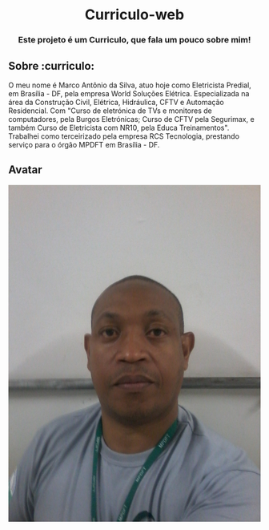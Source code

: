 <h1 align="center"> Curriculo-web </h1>
<h3 align="center"> Este projeto é um Curriculo, que fala um pouco sobre mim!</h3>

## Sobre :curriculo:
 O meu nome é Marco Antônio da Silva, atuo hoje como Eletricista Predial, em Brasília - DF, pela empresa World Soluções Elétrica. Especializada na área da Construção Civil, Elétrica, Hidráulica, CFTV e Automação Residencial. Com "Curso de eletrónica de TVs e monitores de computadores, pela Burgos Eletrónicas; Curso de CFTV pela Segurimax, e também Curso de Eletricista com NR10, pela Educa Treinamentos". Trabalhei como terceirizado pela empresa RCS Tecnologia, prestando serviço para o órgão MPDFT em Brasília - DF. 
 
 ## Avatar
 <img src="img/fotoAvata.jpeg" alt="Imagem Avata">
